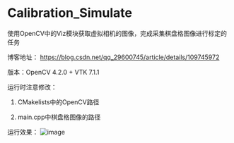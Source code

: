 # Calibration_Simulate
使用OpenCV中的Viz模块获取虚拟相机的图像，完成采集棋盘格图像进行标定的任务

博客地址： https://blog.csdn.net/qq_29600745/article/details/109745972

版本：OpenCV 4.2.0 + VTK 7.1.1
      
运行时注意修改：

1. CMakelists中的OpenCV路径

2. main.cpp中棋盘格图像的路径

运行效果：
![image](https://github.com/zhangzelu/Calibration_Simulate/blob/main/Image/vtk3_1.gif)
